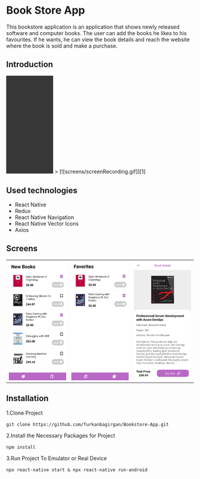 # Book Store App
This bookstore application is an application that shows newly released software and computer books. The user can add the books he likes to his favourites. If he wants, he can view the book details and reach the website where the book is sold and make a purchase.

## Introduction
<img src="screens/screenRecording.gif" width="25%">
> [![screens/screenRecording.gif]][1] 

## Used technologies
- React Native
- Redux
- React Native Navigation
- React Native Vector Icons
- Axios

## Screens
<table><tr>
<td><img src="screens/homePage.jpg"></td>
<td><img src="screens/favoritesPage.jpg"></td>
<td><img src="screens/detailPage.jpg"></td>
</tr></table>

## Installation
1.Clone Project
```
git clone https://github.com/furkanbagirgan/Bookstore-App.git
```
2.Install the Necessary Packages for Project
```
npm install
```
3.Run Project To Emulator or Real Device
```
npx react-native start & npx react-native run-android
```
